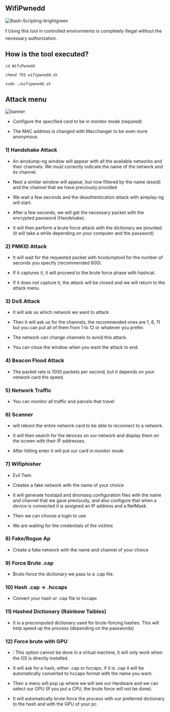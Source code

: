 ## WifiPwnedd
![Bash-Scripting-brightgreen](https://user-images.githubusercontent.com/89719224/216780401-60655d5f-6804-4a3d-a9f2-3a02a1a3f9c8.svg)

❗ Using this tool in controlled environments is completely illegal without the necessary authorization.

## How is the tool executed?

```
cd WifiPwnedd

chmod 755 wifipwnedd.sh

sudo ./wifipwnedd.sh
```

## Attack menu 
![banner](https://user-images.githubusercontent.com/89719224/227698176-f602ecf2-6d91-40df-92da-31cbe4bd88b5.png)








- Configure the specified card to be in monitor mode (required)

- The MAC address is changed with Macchanger to be even more anonymous 

### 1) Handshake Attack

- An airodump-ng window will appear with all the available networks and their channels. We must correctly indicate the name of the network and its channel.

- Next a similar window will appear, but now filtered by the name (essid) and the channel that we have previously provided

- We wait a few seconds and the deauthentication attack with aireplay-ng will start.

- After a few seconds, we will get the necessary packet with the encrypted password (Handshake).

- It will then perform a brute force attack with the dictionary we provided (it will take a while depending on your computer and the password)

### 2) PMKID Attack

- It will wait for the requested packet with hcxdumptool for the number of seconds you specify (recommended 600).

- If it captures it, it will proceed to the brute force phase with hashcat.

- If it does not capture it, the attack will be closed and we will return to the attack menu.

### 3) DoS Attack

- It will ask us which network we want to attack

- Then it will ask us for the channels, the recommended ones are 1, 6, 11 but you can put all of them from 1 to 12 or whatever you prefer. 

- The network can change channels to avoid this attack.

- You can close the window when you want the attack to end. 

### 4) Beacon Flood Attack

- The packet rate is 1000 packets per second, but it depends on your network card the speed. 

### 5) Network Traffic

- You can monitor all traffic and parcels that travel 

### 6)  Scanner

- will reboot the entire network card to be able to reconnect to a network. 

- It will then search for the devices on our network and display them on the screen with their IP addresses. 

- After hitting enter it will put our card in monitor mode

### 7) Wifiphisher

- Evil Twin 

- Creates a fake network with the name of your choice 

- It will generate hostapd and dnsmasq configuration files with the name and channel that we gave previously, and also configure that when a device is connected it is assigned an IP address and a NetMask.

- Then we can choose a login to use

- We are waiting for the credentials of the victims

### 8) Fake/Rogue Ap

- Create a fake network with the name and channel of your choice

### 9) Force Brute .cap

- Brute-force the dictionary we pass to a .cap file.

### 10) Hash .cap -> .hccapx

- Convert your hash or .cap file to hccapx

### 11) Hashed Dictionary (Rainbow Taibles)

- It is a precomputed dictionary used for brute-forcing hashes. This will help speed up the process (depending on the passwords)

### 12) Force brute with GPU

- ❕ This option cannot be done in a virtual machine, it will only work when the OS is directly installed. 

- It will ask for a hash, either .cap or hccapx, if it is .cap it will be automatically converted to hccapx format with the name you want.

- Then a menu will pop up where we will see our Hardware and we can select our GPU (If you put a CPU, the brute force will not be done).

- It will automatically brute force the process with our preferred dictionary to the hash and with the GPU of your pc.
